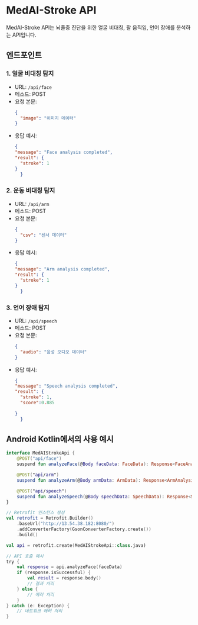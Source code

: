 # MedAI-Stroke API

MedAI-Stroke API는 뇌졸중 진단을 위한 얼굴 비대칭, 팔 움직임, 언어 장애를 분석하는 API입니다.

## 엔드포인트

### 1. 얼굴 비대칭 탐지

- URL: `/api/face`
- 메소드: POST
- 요청 본문:
  ```json
  {
    "image": "이미지 데이터"
  }
  ```
- 응답 예시:
  ```json
  {
  "message": "Face analysis completed",
  "result": {
    "stroke": 1
  }
    }
    ```
### 2. 운동 비대칭 탐지

- URL: `/api/arm`
- 메소드: POST
- 요청 본문:
  ```json
  {
    "csv": "센서 데이터"
  }
  ```
- 응답 예시:
  ```json
  {
  "message": "Arm analysis completed",
  "result": {
    "stroke": 1
  }
    }
    ```


### 3. 언어 장애 탐지

- URL: `/api/speech`
- 메소드: POST
- 요청 본문:
  ```json
  {
    "audio": "음성 오디오 데이터"
  }
  ```
- 응답 예시:
  ```json
  {
  "message": "Speech analysis completed",
  "result": {
    "stroke": 1,
    "score":0.885
    
  }
    }
    ```


## Android Kotlin에서의 사용 예시
```kotlin
interface MedAIStrokeApi {
    @POST("api/face")
    suspend fun analyzeFace(@Body faceData: FaceData): Response<FaceAnalysisResult>

    @POST("api/arm")
    suspend fun analyzeArm(@Body armData: ArmData): Response<ArmAnalysisResult>

    @POST("api/speech")
    suspend fun analyzeSpeech(@Body speechData: SpeechData): Response<SpeechAnalysisResult>
}

// Retrofit 인스턴스 생성
val retrofit = Retrofit.Builder()
    .baseUrl("http://13.54.38.182:8080/")
    .addConverterFactory(GsonConverterFactory.create())
    .build()

val api = retrofit.create(MedAIStrokeApi::class.java)

// API 호출 예시
try {
    val response = api.analyzeFace(faceData)
    if (response.isSuccessful) {
        val result = response.body()
        // 결과 처리
    } else {
        // 에러 처리
    }
} catch (e: Exception) {
    // 네트워크 에러 처리
}
```